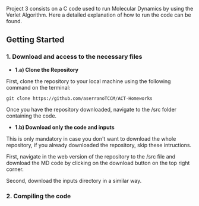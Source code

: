 Project 3 consists on a C code used to run Molecular Dynamics by using the Verlet Algorithm. Here a detailed explanation of how to run the code can be found.

## Getting Started
### 1. Download and access to the necessary files
- **1.a) Clone the Repository**

First, clone the repository to your local machine using the following command on the terminal:

```git clone https://github.com/aserranoTCCM/ACT-Homeworks```

Once you have the repository downloaded, navigate to the /src folder containing the code.

- **1.b) Download only the code and inputs**

This is only mandatory in case you don't want to download the whole repository, if you already downloaded the repository, skip these intructions.

First, navigate in the web version of the repository to the /src file and download the MD code by clicking on the download button on the top right corner.

Second, download the inputs directory in a similar way.

### 2. Compiling the code

